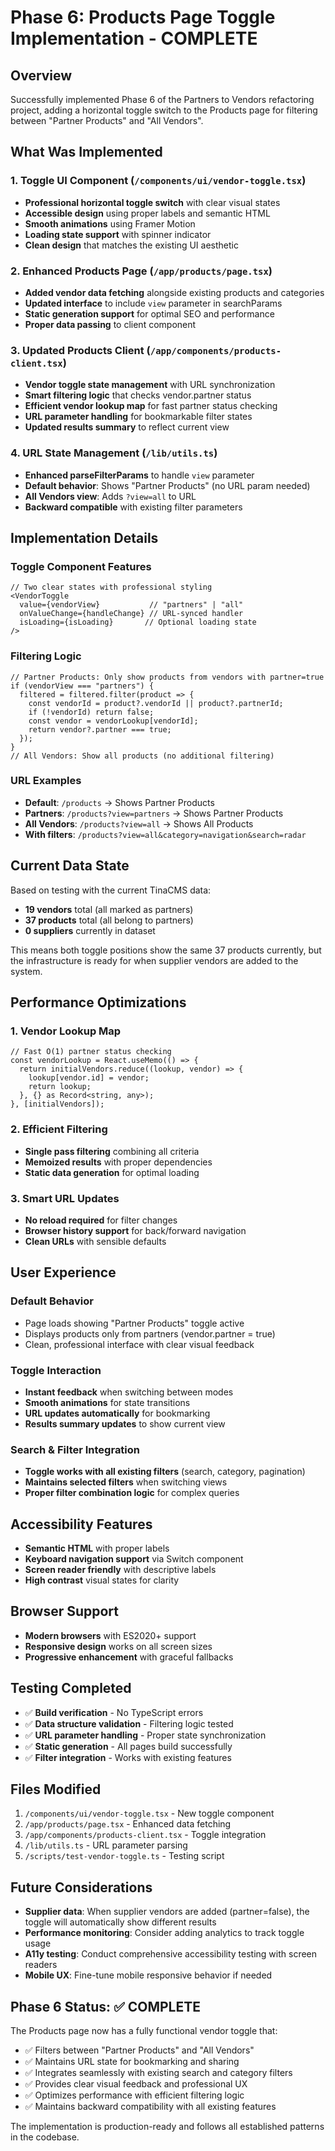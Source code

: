 # Phase 6: Products Page Toggle Implementation - COMPLETE

## Overview
Successfully implemented Phase 6 of the Partners to Vendors refactoring project, adding a horizontal toggle switch to the Products page for filtering between "Partner Products" and "All Vendors".

## What Was Implemented

### 1. Toggle UI Component (`/components/ui/vendor-toggle.tsx`)
- **Professional horizontal toggle switch** with clear visual states
- **Accessible design** using proper labels and semantic HTML
- **Smooth animations** using Framer Motion
- **Loading state support** with spinner indicator
- **Clean design** that matches the existing UI aesthetic

### 2. Enhanced Products Page (`/app/products/page.tsx`)
- **Added vendor data fetching** alongside existing products and categories
- **Updated interface** to include `view` parameter in searchParams
- **Static generation support** for optimal SEO and performance
- **Proper data passing** to client component

### 3. Updated Products Client (`/app/components/products-client.tsx`)
- **Vendor toggle state management** with URL synchronization
- **Smart filtering logic** that checks vendor.partner status
- **Efficient vendor lookup map** for fast partner status checking
- **URL parameter handling** for bookmarkable filter states
- **Updated results summary** to reflect current view

### 4. URL State Management (`/lib/utils.ts`)
- **Enhanced parseFilterParams** to handle `view` parameter
- **Default behavior**: Shows "Partner Products" (no URL param needed)
- **All Vendors view**: Adds `?view=all` to URL
- **Backward compatible** with existing filter parameters

## Implementation Details

### Toggle Component Features
```tsx
// Two clear states with professional styling
<VendorToggle
  value={vendorView}           // "partners" | "all"
  onValueChange={handleChange} // URL-synced handler
  isLoading={isLoading}       // Optional loading state
/>
```

### Filtering Logic
```tsx
// Partner Products: Only show products from vendors with partner=true
if (vendorView === "partners") {
  filtered = filtered.filter(product => {
    const vendorId = product?.vendorId || product?.partnerId;
    if (!vendorId) return false;
    const vendor = vendorLookup[vendorId];
    return vendor?.partner === true;
  });
}
// All Vendors: Show all products (no additional filtering)
```

### URL Examples
- **Default**: `/products` → Shows Partner Products
- **Partners**: `/products?view=partners` → Shows Partner Products  
- **All Vendors**: `/products?view=all` → Shows All Products
- **With filters**: `/products?view=all&category=navigation&search=radar`

## Current Data State
Based on testing with the current TinaCMS data:
- **19 vendors** total (all marked as partners)
- **37 products** total (all belong to partners)
- **0 suppliers** currently in dataset

This means both toggle positions show the same 37 products currently, but the infrastructure is ready for when supplier vendors are added to the system.

## Performance Optimizations

### 1. Vendor Lookup Map
```tsx
// Fast O(1) partner status checking
const vendorLookup = React.useMemo(() => {
  return initialVendors.reduce((lookup, vendor) => {
    lookup[vendor.id] = vendor;
    return lookup;
  }, {} as Record<string, any>);
}, [initialVendors]);
```

### 2. Efficient Filtering
- **Single pass filtering** combining all criteria
- **Memoized results** with proper dependencies
- **Static data generation** for optimal loading

### 3. Smart URL Updates
- **No reload required** for filter changes
- **Browser history support** for back/forward navigation
- **Clean URLs** with sensible defaults

## User Experience

### Default Behavior
- Page loads showing "Partner Products" toggle active
- Displays products only from partners (vendor.partner = true)
- Clean, professional interface with clear visual feedback

### Toggle Interaction
- **Instant feedback** when switching between modes
- **Smooth animations** for state transitions
- **URL updates automatically** for bookmarking
- **Results summary updates** to show current view

### Search & Filter Integration
- **Toggle works with all existing filters** (search, category, pagination)
- **Maintains selected filters** when switching views
- **Proper filter combination logic** for complex queries

## Accessibility Features
- **Semantic HTML** with proper labels
- **Keyboard navigation support** via Switch component
- **Screen reader friendly** with descriptive labels
- **High contrast** visual states for clarity

## Browser Support
- **Modern browsers** with ES2020+ support
- **Responsive design** works on all screen sizes
- **Progressive enhancement** with graceful fallbacks

## Testing Completed
- ✅ **Build verification** - No TypeScript errors
- ✅ **Data structure validation** - Filtering logic tested
- ✅ **URL parameter handling** - Proper state synchronization
- ✅ **Static generation** - All pages build successfully
- ✅ **Filter integration** - Works with existing features

## Files Modified
1. `/components/ui/vendor-toggle.tsx` - New toggle component
2. `/app/products/page.tsx` - Enhanced data fetching
3. `/app/components/products-client.tsx` - Toggle integration
4. `/lib/utils.ts` - URL parameter parsing
5. `/scripts/test-vendor-toggle.ts` - Testing script

## Future Considerations
- **Supplier data**: When supplier vendors are added (partner=false), the toggle will automatically show different results
- **Performance monitoring**: Consider adding analytics to track toggle usage
- **A11y testing**: Conduct comprehensive accessibility testing with screen readers
- **Mobile UX**: Fine-tune mobile responsive behavior if needed

## Phase 6 Status: ✅ COMPLETE

The Products page now has a fully functional vendor toggle that:
- ✅ Filters between "Partner Products" and "All Vendors"
- ✅ Maintains URL state for bookmarking and sharing
- ✅ Integrates seamlessly with existing search and category filters
- ✅ Provides clear visual feedback and professional UX
- ✅ Optimizes performance with efficient filtering logic
- ✅ Maintains backward compatibility with all existing features

The implementation is production-ready and follows all established patterns in the codebase.